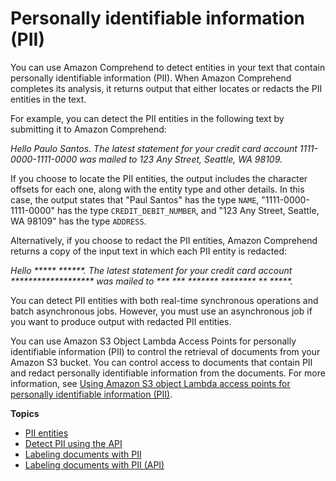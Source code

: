 # Personally identifiable information \(PII\)<a name="pii"></a>

You can use Amazon Comprehend to detect entities in your text that contain personally identifiable information \(PII\)\. When Amazon Comprehend completes its analysis, it returns output that either locates or redacts the PII entities in the text\.

For example, you can detect the PII entities in the following text by submitting it to Amazon Comprehend:

*Hello Paulo Santos\. The latest statement for your credit card account 1111\-0000\-1111\-0000 was mailed to 123 Any Street, Seattle, WA 98109\.*

If you choose to locate the PII entities, the output includes the character offsets for each one, along with the entity type and other details\. In this case, the output states that "Paul Santos" has the type `NAME`, "1111\-0000\-1111\-0000" has the type `CREDIT_DEBIT_NUMBER`, and "123 Any Street, Seattle, WA 98109" has the type `ADDRESS`\.

Alternatively, if you choose to redact the PII entities, Amazon Comprehend returns a copy of the input text in which each PII entity is redacted:

*Hello \*\*\*\*\* \*\*\*\*\*\*\. The latest statement for your credit card account \*\*\*\*\*\*\*\*\*\*\*\*\*\*\*\*\*\*\* was mailed to \*\*\* \*\*\* \*\*\*\*\*\*\* \*\*\*\*\*\*\*\* \*\* \*\*\*\*\*\.*

You can detect PII entities with both real\-time synchronous operations and batch asynchronous jobs\. However, you must use an asynchronous job if you want to produce output with redacted PII entities\. 

You can use Amazon S3 Object Lambda Access Points for personally identifiable information \(PII\) to control the retrieval of documents from your Amazon S3 bucket\. You can control access to documents that contain PII and redact personally identifiable information from the documents\. For more information, see [Using Amazon S3 object Lambda access points for personally identifiable information \(PII\)](using-access-points.md)\.

**Topics**
+ [PII entities](how-pii.md)
+ [Detect PII using the API](get-started-api-pii.md)
+ [Labeling documents with PII](how-pii-labels.md)
+ [Labeling documents with PII \(API\)](get-started-api-pii-labels.md)